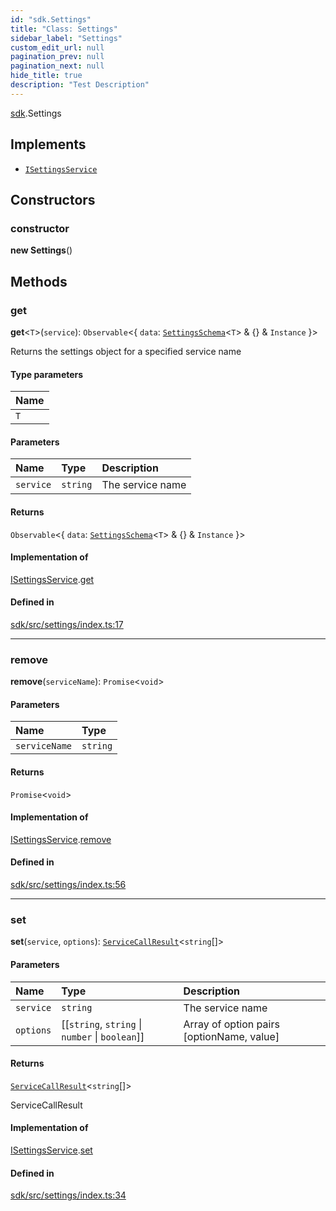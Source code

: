 ```yaml
---
id: "sdk.Settings"
title: "Class: Settings"
sidebar_label: "Settings"
custom_edit_url: null
pagination_prev: null
pagination_next: null
hide_title: true
description: "Test Description"
---
```


[sdk](../namespaces/sdk.md).Settings

## Implements

- [`ISettingsService`](../interfaces/typings.ISettingsService.md)

## Constructors

### constructor

**new Settings**()

## Methods

### get

**get**<`T`\>(`service`): `Observable`<{ `data`: [`SettingsSchema`](../interfaces/sdk.SettingsSchema.md)<`T`\> & {} & `Instance`  }\>

Returns the settings object for a specified service name

#### Type parameters

| Name |
| :------ |
| `T` |

#### Parameters

| Name | Type | Description |
| :------ | :------ | :------ |
| `service` | `string` | The service name |

#### Returns

`Observable`<{ `data`: [`SettingsSchema`](../interfaces/sdk.SettingsSchema.md)<`T`\> & {} & `Instance`  }\>

#### Implementation of

[ISettingsService](../interfaces/typings.ISettingsService.md).[get](../interfaces/typings.ISettingsService.md#get)

#### Defined in

[sdk/src/settings/index.ts:17](https://github.com/AKASHAorg/akasha-framework/blob/433e1162/sdk/src/settings/index.ts#L17)

___

### remove

**remove**(`serviceName`): `Promise`<`void`\>

#### Parameters

| Name | Type |
| :------ | :------ |
| `serviceName` | `string` |

#### Returns

`Promise`<`void`\>

#### Implementation of

[ISettingsService](../interfaces/typings.ISettingsService.md).[remove](../interfaces/typings.ISettingsService.md#remove)

#### Defined in

[sdk/src/settings/index.ts:56](https://github.com/AKASHAorg/akasha-framework/blob/433e1162/sdk/src/settings/index.ts#L56)

___

### set

**set**(`service`, `options`): [`ServiceCallResult`](../namespaces/typings.md#servicecallresult)<`string`[]\>

#### Parameters

| Name | Type | Description |
| :------ | :------ | :------ |
| `service` | `string` | The service name |
| `options` | [[`string`, `string` \| `number` \| `boolean`]] | Array of option pairs [optionName, value] |

#### Returns

[`ServiceCallResult`](../namespaces/typings.md#servicecallresult)<`string`[]\>

ServiceCallResult

#### Implementation of

[ISettingsService](../interfaces/typings.ISettingsService.md).[set](../interfaces/typings.ISettingsService.md#set)

#### Defined in

[sdk/src/settings/index.ts:34](https://github.com/AKASHAorg/akasha-framework/blob/433e1162/sdk/src/settings/index.ts#L34)

